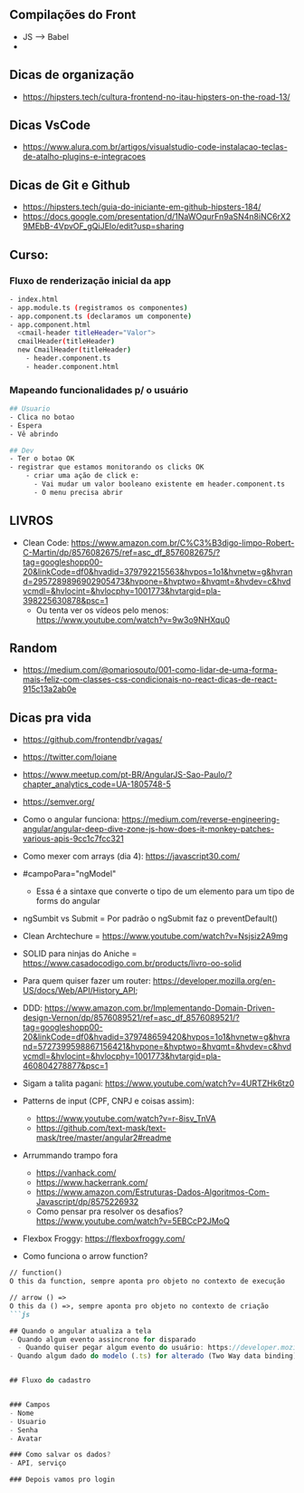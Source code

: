 ## Compilações do Front
- JS --> Babel
- 


## Dicas de organização
- https://hipsters.tech/cultura-frontend-no-itau-hipsters-on-the-road-13/

## Dicas VsCode
- https://www.alura.com.br/artigos/visualstudio-code-instalacao-teclas-de-atalho-plugins-e-integracoes

## Dicas de Git e Github
- https://hipsters.tech/guia-do-iniciante-em-github-hipsters-184/
- https://docs.google.com/presentation/d/1NaWOqurFn9aSN4n8iNC6rX29MEbB-4VpvOF_gQiJEIo/edit?usp=sharing


## Curso: 

### Fluxo de renderização inicial da app

```sh
- index.html
- app.module.ts (registramos os componentes)
- app.component.ts (declaramos um componente)
- app.component.html 
  <cmail-header titleHeader="Valor">
  cmailHeader(titleHeader)
  new CmailHeader(titleHeader)
    - header.component.ts
    - header.component.html
```


### Mapeando funcionalidades p/ o usuário
```sh
## Usuario
- Clica no botao
- Espera
- Vê abrindo

## Dev
- Ter o botao OK 
- registrar que estamos monitorando os clicks OK
    - criar uma ação de click e:
      - Vai mudar um valor booleano existente em header.component.ts
      - O menu precisa abrir
```


## LIVROS
- Clean Code: https://www.amazon.com.br/C%C3%B3digo-limpo-Robert-C-Martin/dp/8576082675/ref=asc_df_8576082675/?tag=googleshopp00-20&linkCode=df0&hvadid=379792215563&hvpos=1o1&hvnetw=g&hvrand=2957289896902905473&hvpone=&hvptwo=&hvqmt=&hvdev=c&hvdvcmdl=&hvlocint=&hvlocphy=1001773&hvtargid=pla-398225630878&psc=1
  - Ou tenta ver os vídeos pelo menos: https://www.youtube.com/watch?v=9w3o9NHXqu0


## Random
- https://medium.com/@omariosouto/001-como-lidar-de-uma-forma-mais-feliz-com-classes-css-condicionais-no-react-dicas-de-react-915c13a2ab0e


## Dicas pra vida
- https://github.com/frontendbr/vagas/
- https://twitter.com/loiane
- https://www.meetup.com/pt-BR/AngularJS-Sao-Paulo/?chapter_analytics_code=UA-1805748-5
- https://semver.org/
- Como o angular funciona: https://medium.com/reverse-engineering-angular/angular-deep-dive-zone-js-how-does-it-monkey-patches-various-apis-9cc1c7fcc321
- Como mexer com arrays (dia 4): https://javascript30.com/
- #campoPara="ngModel"
  - Essa é a sintaxe que converte o tipo de um elemento para um tipo de forms do angular
- ngSumbit vs Submit = Por padrão o ngSubmit faz o preventDefault()
- Clean Archtechure = https://www.youtube.com/watch?v=Nsjsiz2A9mg
- SOLID para ninjas do Aniche = https://www.casadocodigo.com.br/products/livro-oo-solid
- Para quem quiser fazer um router: https://developer.mozilla.org/en-US/docs/Web/API/History_API;
- DDD: https://www.amazon.com.br/Implementando-Domain-Driven-design-Vernon/dp/8576089521/ref=asc_df_8576089521/?tag=googleshopp00-20&linkCode=df0&hvadid=379748659420&hvpos=1o1&hvnetw=g&hvrand=5727399598867156421&hvpone=&hvptwo=&hvqmt=&hvdev=c&hvdvcmdl=&hvlocint=&hvlocphy=1001773&hvtargid=pla-460804278877&psc=1
- Sigam a talita pagani: https://www.youtube.com/watch?v=4URTZHk6tz0
- Patterns de input (CPF, CNPJ e coisas assim):
  - https://www.youtube.com/watch?v=r-8isv_TnVA
  - https://github.com/text-mask/text-mask/tree/master/angular2#readme
- Arrummando trampo fora
  - https://vanhack.com/
  - https://www.hackerrank.com/
  - https://www.amazon.com/Estruturas-Dados-Algoritmos-Com-Javascript/dp/8575226932
  - Como pensar pra resolver os desafios? https://www.youtube.com/watch?v=5EBCcP2JMoQ
- Flexbox Froggy: https://flexboxfroggy.com/

- Como funciona o arrow function?
```md
// function()
O this da function, sempre aponta pro objeto no contexto de execução

// arrow () =>
O this da () =>, sempre aponta pro objeto no contexto de criação
```js

## Quando o angular atualiza a tela
- Quando algum evento assincrono for disparado
  - Quando quiser pegar algum evento do usuário: https://developer.mozilla.org/en-US/docs/Web/Events
- Quando algum dado do modelo (.ts) for alterado (Two Way data binding)


## Fluxo do cadastro


### Campos
- Nome
- Usuario
- Senha
- Avatar

### Como salvar os dados?
- API, serviço

### Depois vamos pro login
